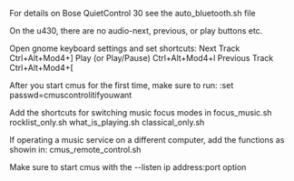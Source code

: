 
For details on Bose QuietControl 30 see the auto_bluetooth.sh file

On the u430, there are no audio-next, previous, or play buttons etc.

Open gnome keyboard settings and set shortcuts:
Next Track  Ctrl+Alt+Mod4+]
Play (or Play/Pause) Ctrl+Alt+Mod4+l
Previous Track  Ctrl+Alt+Mod4+[


After you start cmus for the first time, make sure to run:
    :set passwd=cmuscontrolitifyouwant


Add the shortcuts for switching music focus modes in 
focus_music.sh
rocklist_only.sh
what_is_playing.sh
classical_only.sh


If operating a music service on a different computer, add the functions
    as showin in: cmus_remote_control.sh 
    
Make sure to start cmus with the --listen ip address:port option

